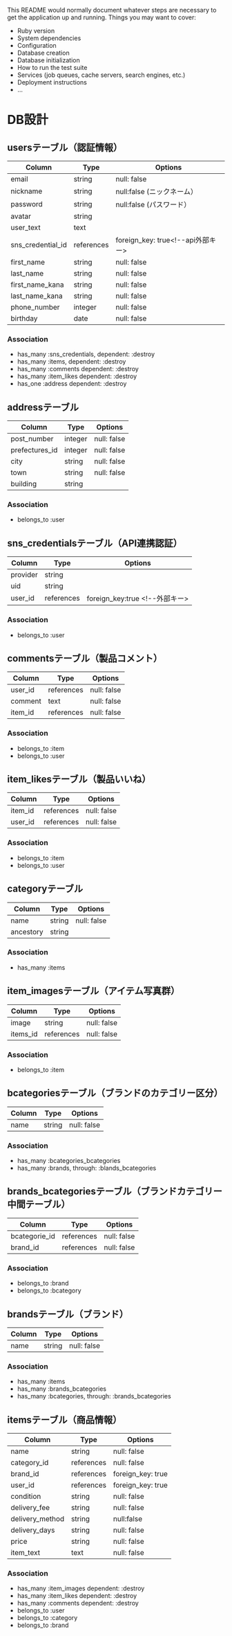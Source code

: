 This README would normally document whatever steps are necessary to get the
application up and running.
Things you may want to cover:
* Ruby version
* System dependencies
* Configuration
* Database creation
* Database initialization
* How to run the test suite
* Services (job queues, cache servers, search engines, etc.)
* Deployment instructions
* ...
  
# DB設計
## usersテーブル（認証情報）
|Column|Type|Options|
|------|----|-------|
|email|string|null: false|unique: true <!-- Emailアドレス -->
|nickname|string|null:false (ニックネーム）
|password|string|null:false (パスワード）
|avatar|string|| <!-- ユーザー画像 -->
|user_text|text|| <!-- 自己紹介文 -->
|sns_credential_id|references|foreign_key: true<!--api外部キー>
|first_name|string|null: false| <!-- 名前 -->
|last_name|string|null: false| <!-- 苗字 -->
|first_name_kana|string|null: false| <!-- 名前（カナ） -->
|last_name_kana|string|null: false| <!-- 苗字（カナ） -->
|phone_number|integer|null: false|unique: true| <!-- 電話番号 -->
|birthday|date|null: false| <!-- 誕生日 -->
### Association
- has_many :sns_credentials, dependent: :destroy
- has_many :items, dependent: :destroy
- has_many :comments dependent: :destroy
- has_many :item_likes dependent: :destroy
- has_one :address dependent: :destroy




## addressテーブル
|Column|Type|Options|
|------|----|-------|
|post_number|integer|null: false| <!-- 住所 -->
|prefectures_id|integer|null: false|<!-- 県 -->
|city|string|null: false| <!-- 市区町村 -->
|town|string|null: false| <!-- 番地 -->
|building|string|| <!-- 建物名 -->
### Association
- belongs_to :user





## sns_credentialsテーブル（API連携認証）
|Column|Type|Options|
|------|----|-------|
|provider|string|
|uid|string|
|user_id|references|foreign_key:true <!--外部キー>
### Association
- belongs_to :user






## commentsテーブル（製品コメント）
|Column|Type|Options|
|------|----|-------|
|user_id|references|null: false|foreign_key:true <!--外部キー  ユーザー-->
|comment|text|null: false| <!--コメント-->
|item_id|references|null: false|foreign_key:true <!--外部キー、売手-->
### Association
- belongs_to :item
- belongs_to :user





## item_likesテーブル（製品いいね）
|Column|Type|Options|
|------|----|-------|
|item_id|references|null: false|foreign_key:true <!--外部キー  アイテム-->
|user_id|references|null: false|foreign_key:true <!--外部キー、ユーザー-->
### Association
- belongs_to :item
- belongs_to :user





## categoryテーブル
|Column|Type|Options|
|------|----|-------|
|name|string|null: false| <!--カテゴリ名 -->
|ancestory|string|
### Association
- has_many :items




## item_imagesテーブル（アイテム写真群）
|Column|Type|Options|
|------|----|-------|
|image|string|null: false| <!--アイテム写真 -->
|items_id|references|null: false|foreign_key:true,
### Association
- belongs_to :item





## bcategoriesテーブル（ブランドのカテゴリー区分）
|Column|Type|Options|
|------|----|-------|
|name|string|null: false| <!-- ブランドのカテゴリー区分 -->¥
### Association
- has_many :bcategories_bcategories
- has_many :brands, through: :blands_bcategories






## brands_bcategoriesテーブル（ブランドカテゴリー中間テーブル）
|Column|Type|Options|
|------|----|-------|
|bcategorie_id|references|null: false|foreign_key:true,index:true <!-- 外部キーブランドカテゴリー名 -->
|brand_id|references|null: false| foreign_key:true,index:true<!-- 外部キーブランドカテゴリー名 -->
### Association
- belongs_to :brand
- belongs_to :bcategory







## brandsテーブル（ブランド）
|Column|Type|Options|
|------|----|-------|
|name|string|null: false| <!-- ブランド名 -->
### Association
- has_many :items
- has_many :brands_bcategories
- has_many :bcategories, through: :brands_bcategories





  
## itemsテーブル（商品情報）
|Column|Type|Options|
|------|----|-------|
|name|string|null: false|index:true <!-- 商品名-->
|category_id|references|null: false|foreign_key: true <!-- 外部キー、カテゴリーID-->
|brand_id|references|foreign_key: true <!-- 外部キー、ブランド -->
|user_id|references|foreign_key: true <!-- 外部キー、個人 -->
|condition|string|null: false <!-- コンディション-->
|delivery_fee|string|null: false <!-- 配送料負担 -->
|delivery_method|string|null:false <!-- 配達方法 -->
|delivery_days|string|null: false <!-- 発送目安 -->
|price|string|null: false <!-- 価格 -->
|item_text|text|null: false <!-- 商品説明 -->
### Association
- has_many :item_images dependent: :destroy
- has_many :item_likes dependent: :destroy
- has_many :comments dependent: :destroy
- belongs_to :user
- belongs_to :category
- belongs_to :brand